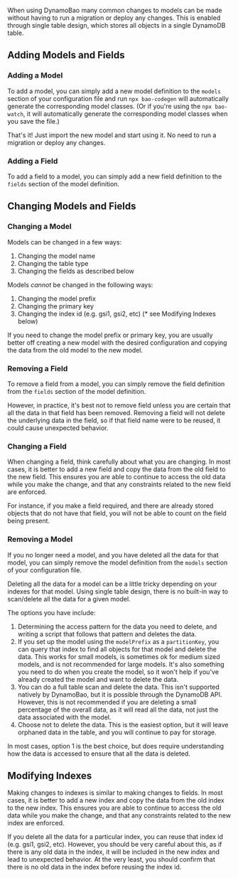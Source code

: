 When using DynamoBao many common changes to models can be made without having to run a migration or deploy any changes. This is enabled through single table design, which stores all objects in a single DynamoDB table.

## Adding Models and Fields

### Adding a Model

To add a model, you can simply add a new model definition to the `models` section of your configuration file and run `npx bao-codegen` will automatically generate the corresponding model classes. (Or if you're using the `npx bao-watch`, it will automatically generate the corresponding model classes when you save the file.)

That's it! Just import the new model and start using it. No need to run a migration or deploy any changes.

### Adding a Field

To add a field to a model, you can simply add a new field definition to the `fields` section of the model definition.

## Changing Models and Fields

### Changing a Model

Models can be changed in a few ways:

1. Changing the model name
2. Changing the table type
3. Changing the fields as described below

Models _cannot_ be changed in the following ways:

1. Changing the model prefix
2. Changing the primary key
3. Changing the index id (e.g. gsi1, gsi2, etc) (\* see Modifying Indexes below)

If you need to change the model prefix or primary key, you are usually better off creating a new model with the desired configuration and copying the data from the old model to the new model.

### Removing a Field

To remove a field from a model, you can simply remove the field definition from the `fields` section of the model definition.

However, in practice, it's best not to remove field unless you are certain that all the data in that field has been removed. Removing a field will not delete the underlying data in the field, so if that field name were to be reused, it could cause unexpected behavior.

### Changing a Field

When changing a field, think carefully about what you are changing. In most cases, it is better to add a new field and copy the data from the old field to the new field. This ensures you are able to continue to access the old data while you make the change, and that any constraints related to the new field are enforced.

For instance, if you make a field required, and there are already stored objects that do not have that field, you will not be able to count on the field being present.

### Removing a Model

If you no longer need a model, and you have deleted all the data for that model, you can simply remove the model definition from the `models` section of your configuration file.

Deleting all the data for a model can be a little tricky depending on your indexes for that model. Using single table design, there is no built-in way to scan/delete all the data for a given model.

The options you have include:

1. Determining the access pattern for the data you need to delete, and writing a script that follows that pattern and deletes the data.
2. If you set up the model using the `modelPrefix` as a `partitionKey`, you can query that index to find all objects for that model and delete the data. This works for small models, is sometimes ok for medium sized models, and is not recommended for large models. It's also something you need to do when you create the model, so it won't help if you've already created the model and want to delete the data.
3. You can do a full table scan and delete the data. This isn't supported natively by DynamoBao, but it is possible through the DynamoDB API. However, this is not recommended if you are deleting a small percentage of the overall data, as it will read all the data, not just the data associated with the model.
4. Choose not to delete the data. This is the easiest option, but it will leave orphaned data in the table, and you will continue to pay for storage.

In most cases, option 1 is the best choice, but does require understanding how the data is accessed to ensure that all the data is deleted.

## Modifying Indexes

Making changes to indexes is similar to making changes to fields. In most cases, it is better to add a new index and copy the data from the old index to the new index. This ensures you are able to continue to access the old data while you make the change, and that any constraints related to the new index are enforced.

If you delete all the data for a particular index, you can reuse that index id (e.g. gsi1, gsi2, etc). However, you should be very careful about this, as if there is any old data in the index, it will be included in the new index and lead to unexpected behavior. At the very least, you should confirm that there is no old data in the index before reusing the index id.
